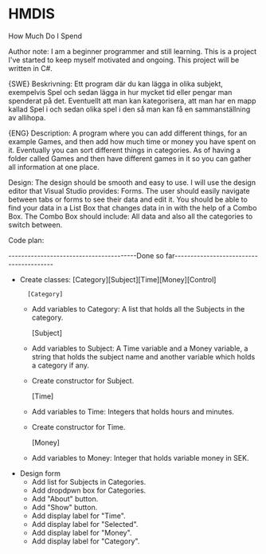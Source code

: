 ﻿# HMDIS
 How Much Do I Spend
 
 Author note: 
 I am a beginner programmer and still learning. This is a project 
 I've started to keep myself motivated and ongoing. This project 
 will be written in C#.

{SWE} Beskrivning: Ett program där du kan lägga in olika subjekt, 
exempelvis Spel och sedan lägga in hur mycket tid eller 
pengar man spenderat på det. Eventuellt att man kan kategorisera,
att man har en mapp kallad Spel i och sedan olika spel i den så 
man kan få en sammanställning av allihopa. 

{ENG} Description: A program where you can add different things,
for an example Games, and then add how much time or money you have
spent on it. Eventually you can sort different things
in categories. As of having a folder called Games and then 
have different games in it so you can gather all information
at one place. 

Design: The design should be smooth and easy to use. I will use the design editor
that Visual Studio provides: Forms. 
The user should easily navigate between tabs or forms to see their data and edit it. You should be
able to find your data in a List Box that changes data in in with the help of a
Combo Box. The Combo Box should include: All data and also all the categories to switch
between. 

Code plan: 

----------------------------------------Done so far----------------------------------------

+ Create classes: [Category][Subject][Time][Money][Control]

		[Category]
	+ Add variables to Category: A list that holds all the Subjects in the category.

		[Subject]
	+ Add variables to Subject: A Time variable and a Money variable, a string that 
	holds the subject name and another variable which holds a category if any. 
	+ Create constructor for Subject.

		[Time]
	+ Add variables to Time: Integers that holds hours and minutes. 
	+ Create constructor for Time.

		[Money]
	+ Add variables to Money: Integer that holds variable money in SEK. 

- Design form
	+ Add list for Subjects in Categories.
	+ Add dropdpwn box for Categories.
	+ Add "About" button. 
	+ Add "Show" button.
	+ Add display label for "Time".
	+ Add display label for "Selected".
	+ Add display label for "Money".
	+ Add display label for "Category".